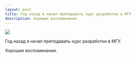 ```yaml
---
layout: post
title: Год назад я начал преподавать курс разработки в МГУ
description: Хорошие воспоминания
---
```


![](https://pp.vk.me/c624723/v624723136/597bc/1ZnsnRetLko.jpg)

Год назад я начал преподавать курс разработки в МГУ.

Хорошие воспоминания.
